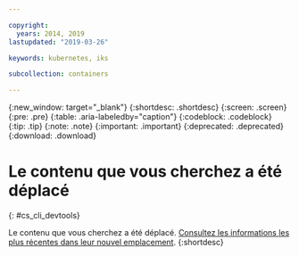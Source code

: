 ```yaml
---

copyright:
  years: 2014, 2019
lastupdated: "2019-03-26"

keywords: kubernetes, iks

subcollection: containers

---
```


{:new_window: target="_blank"}
{:shortdesc: .shortdesc}
{:screen: .screen}
{:pre: .pre}
{:table: .aria-labeledby="caption"}
{:codeblock: .codeblock}
{:tip: .tip}
{:note: .note}
{:important: .important}
{:deprecated: .deprecated}
{:download: .download}



# Le contenu que vous cherchez a été déplacé
{: #cs_cli_devtools}

Le contenu que vous cherchez a été déplacé. <a href="/docs/containers?topic=containers-cs_cli_reference#cs_cli_reference">Consultez les informations les plus récentes dans leur nouvel emplacement</a>.
{:shortdesc}

